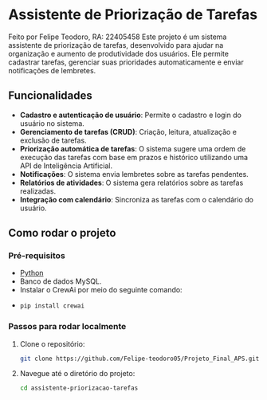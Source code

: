 # Assistente de Priorização de Tarefas

Feito por Felipe Teodoro, RA: 22405458
Este projeto é um sistema assistente de priorização de tarefas, desenvolvido para ajudar na organização e aumento de produtividade dos usuários. Ele permite cadastrar tarefas, gerenciar suas prioridades automaticamente e enviar notificações de lembretes.

## Funcionalidades

- **Cadastro e autenticação de usuário**: Permite o cadastro e login do usuário no sistema.
- **Gerenciamento de tarefas (CRUD)**: Criação, leitura, atualização e exclusão de tarefas.
- **Priorização automática de tarefas**: O sistema sugere uma ordem de execução das tarefas com base em prazos e histórico utilizando uma API de Inteligência Artificial.
- **Notificações**: O sistema envia lembretes sobre as tarefas pendentes.
- **Relatórios de atividades**: O sistema gera relatórios sobre as tarefas realizadas.
- **Integração com calendário**: Sincroniza as tarefas com o calendário do usuário.

## Como rodar o projeto

### Pré-requisitos
- [Python](https://www.python.org/)
- Banco de dados MySQL.
- Instalar o CrewAi por meio do seguinte comando:
- ```bash
  pip install crewai
  ```
  
### Passos para rodar localmente

1. Clone o repositório:

    ```bash
    git clone https://github.com/Felipe-teodoro05/Projeto_Final_APS.git
    ```

2. Navegue até o diretório do projeto:

    ```bash
    cd assistente-priorizacao-tarefas
    ```


